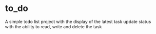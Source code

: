 # to_do
A simple todo list project with the display of the latest task update status with the ability to read, write and delete the task
